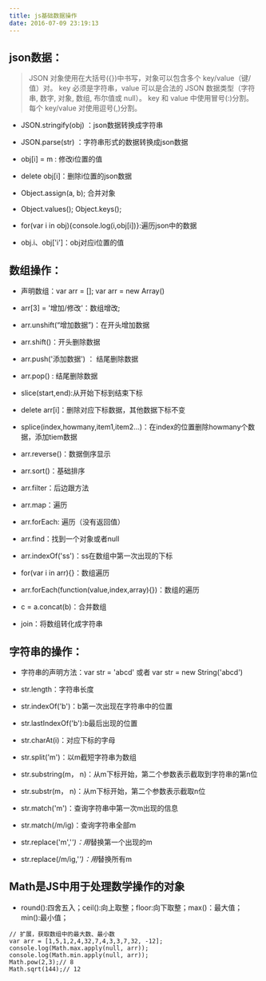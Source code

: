 ```yaml
---
title: js基础数据操作
date: 2016-07-09 23:19:13
---
```

## json数据： 
> JSON 对象使用在大括号({})中书写，对象可以包含多个 key/value（键/值）对。
> key 必须是字符串，value 可以是合法的 JSON 数据类型（字符串, 数字, 对象, 数组, 布尔值或 null）。
> key 和 value 中使用冒号(:)分割。
> 每个 key/value 对使用逗号(,)分割。

* JSON.stringify(obj) ：json数据转换成字符串
* JSON.parse(str) ：字符串形式的数据转换成json数据
* obj[i] = m : 修改i位置的值
* delete obj[i]：删除i位置的json数据
* Object.assign(a, b); 合并对象
* Object.values();  Object.keys();

* for(var i in obj){console.log(i,obj[i])}:遍历json中的数据
* obj.i、obj['i']：obj对应i位置的值

## 数组操作：  
* 声明数组：var arr = []; var arr = new Array()

* arr[3] = '增加/修改'：数组增改;
* arr.unshift(“增加数据”)：在开头增加数据
* arr.shift()：开头删除数据
* arr.push('添加数据') ： 结尾删除数据
* arr.pop() : 结尾删除数据
* slice(start,end):从开始下标到结束下标
* delete arr[i]：删除对应下标数据，其他数据下标不变
* splice(index,howmany,item1,item2...)：在index的位置删除howmany个数据，添加tiem数据
* arr.reverse()：数据倒序显示
* arr.sort()：基础排序
* arr.filter：后边跟方法
* arr.map：遍历
* arr.forEach: 遍历（没有返回值）  
* arr.find：找到一个对象或者null  

* arr.indexOf('ss')：ss在数组中第一次出现的下标

* for(var i in arr){}：数组遍历
* arr.forEach(function(value,index,array){})：数组的遍历

* c = a.concat(b)：合并数组

* join：将数组转化成字符串

## 字符串的操作：
* 字符串的声明方法：var str = 'abcd' 或者 var str = new String('abcd')

* str.length：字符串长度
* str.indexOf('b')：b第一次出现在字符串中的位置
* str.lastIndexOf('b'):b最后出现的位置
* str.charAt(i)：对应下标的字母
* str.split('m')：以m截短字符串为数组
* str.substring(m， n)：从m下标开始，第二个参数表示截取到字符串的第n位
* str.substr(m， n)：从m下标开始，第二个参数表示截取n位

* str.match('m')：查询字符串中第一次m出现的信息
* str.match(/m/ig)：查询字符串全部m
* str.replace('m','*')：用*替换第一个出现的m
* str.replace(/m/ig,'*')：用*替换所有m

##  Math是JS中用于处理数学操作的对象
* round():四舍五入；ceil():向上取整；floor:向下取整；max()：最大值；min():最小值；

```
// 扩展，获取数组中的最大数、最小数
var arr = [1,5,1,2,4,32,7,4,3,3,7,32, -12];
console.log(Math.max.apply(null, arr));
console.log(Math.min.apply(null, arr));
Math.pow(2,3);// 8
Math.sqrt(144);// 12
 
```


  